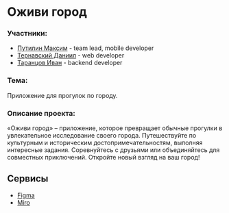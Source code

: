 # Оживи город

### Участники:
* [Путилин Максим](https://github.com/partickle/) - team lead, mobile developer
* [Тернавский Даниил](https://github.com/Ternavksy) - web developer
* [Таранцов Иван](https://github.com/Shish-ai-ai) - backend developer
### Тема:
Приложение для прогулок по городу.
### Описание проекта:
«Оживи город» – приложение, которое превращает обычные прогулки в увлекательное исследование своего города. Путешествуйте по культурным и историческим достопримечательностям, выполняя интересные задания. Соревнуйтесь с друзьями или объединяйтесь для совместных приключений. Откройте новый взгляд на ваш город!
## Сервисы
* [Figma](https://www.figma.com/design/U0qzVDIoDr4NHpiMjlhQ91/LiveCity)
* [Miro](https://miro.com/app/board/uXjVLaSNUbE=/)
